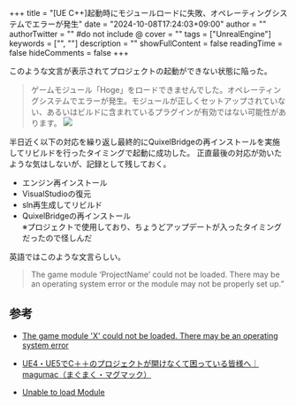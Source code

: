 +++
title = "[UE C++]起動時にモジュールロードに失敗、オペレーティングシステムでエラーが発生"
date = "2024-10-08T17:24:03+09:00"
author = ""
authorTwitter = "" #do not include @
cover = ""
tags = ["UnrealEngine"]
keywords = ["", ""]
description = ""
showFullContent = false
readingTime = false
hideComments = false
+++

このような文言が表示されてプロジェクトの起動ができない状態に陥った。

> ゲームモジュール「Hoge」をロードできませんでした。オペレーティングシステムでエラーが発生。モジュールが正しくセットアップされていない、あるいはビルドに含まれているプラグインが有効ではない可能性があります。
![](img/2024-10-08-17-25-49.png)

半日近く以下の対応を繰り返し最終的にQuixelBridgeの再インストールを実施してリビルドを行ったタイミングで起動に成功した。
正直最後の対応が効いたような気はしないが、記録として残しておく。

- エンジン再インストール
- VisualStudioの復元
- sln再生成してリビルド
- QuixelBridgeの再インストール  
    ※プロジェクトで使用しており、ちょうどアップデートが入ったタイミングだったので怪しんだ

英語ではこのような文言らしい。

> The game module ‘ProjectName’ could not be loaded. There may be an operating system error or the module may not be properly set up.”

## 参考

- [The game module 'X' could not be loaded. There may be an operating system error](https://stackoverflow.com/questions/77348549/the-game-module-x-could-not-be-loaded-there-may-be-an-operating-system-error)

- [UE4・UE5でC＋＋のプロジェクトが開けなくて困っている皆様へ｜magumac（まぐまく・マグマック）](https://note.com/world_of_magumac/n/n5e7578050119)

- [Unable to load Module](https://forums.unrealengine.com/t/unable-to-load-module/330343)
